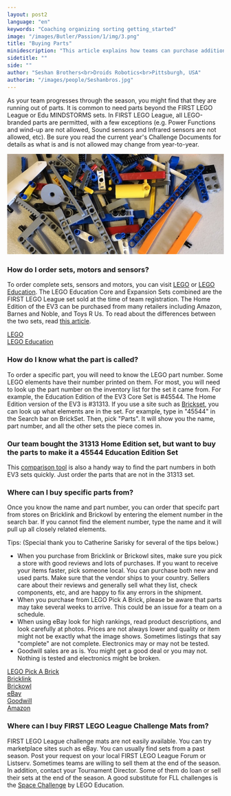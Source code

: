 ```yaml
---
layout: post2
language: "en"
keywords: "Coaching organizing sorting getting_started"
image: "/images/Butler/Passion/1/img/3.png"
title: "Buying Parts"
minidescription: "This article explains how teams can purchase additional parts for their team."
sidetitle: ""
side: ""
author: "Seshan Brothers<br>Droids Robotics<br>Pittsburgh, USA"
authorim: "/images/people/Seshanbros.jpg"
---
```


As your team progresses through the season, you might find that they are running out of parts. It is common to need parts beyond the FIRST LEGO League or Edu MINDSTORMS sets. In FIRST LEGO League, all LEGO-branded parts are permitted, with a few exceptions (e.g. Power Functions and wind-up are not allowed, Sound sensors and Infrared sensors are not allowed, etc). Be sure you read the current year's Challenge Documents for details as what is and is not allowed may change from year-to-year.

![](/images/coachcorner/Parts.jpg)

### How do I order sets, motors and sensors?

To order complete sets, sensors and motors, you can visit <a href="http://www.lego.com">LEGO</a> or <a href="http://www.legoeducation.com">LEGO Education</a>.  The LEGO Education Core and Expansion Sets combined are the FIRST LEGO League set sold at the time of team registration. The Home Edition of the EV3 can be purchased from many retailers including Amazon, Barnes and Noble, and Toys R Us. To read about the differences between the two sets, read <a href="http://ev3lessons.com/coachcorner/2017/01/17/Home-vs-Edu.html">this article</a>.

<a href="http://www.lego.com">LEGO</a><br>
<a href="http://www.legoeducation.com">LEGO Education</a><br>

### How do I know what the part is called?

To order a specific part, you will need to know the LEGO part number. Some LEGO elements have their number printed on them. For most, you will need to look up the part number on the inventory list for the set it came from.  For example, the Education Edition of the EV3 Core Set is #45544.  The Home Edition version of the EV3 is #31313.  If you use a site such as <a href="https://brickset.com/">Brickset</a>, you can look up what elements are in the set.  For example, type in "45544" in the Search bar on BrickSet. Then, pick "Parts". It will show you the name, part number, and all the other sets the piece comes in.

### Our team bought the 31313 Home Edition set, but want to buy the parts to make it a 45544 Education Edition Set

This <a href="https://rebrickable.com/compare/31313-1/45544-1/">comparison tool</a> is also a handy way to find the part numbers in both EV3 sets quickly. Just order the parts that are not in the 31313 set.

### Where can I buy specific parts from?

Once you know the name and part number, you can order that specifc part from stores on Bricklink and Brickowl by entering the element number in the search bar.  If you cannot find the element number, type the name and it will pull up all closely related elements.

Tips: (Special thank you to Catherine Sarisky for several of the tips below.)
- When you purchase from Bricklink or Brickowl sites, make sure you pick a store with good reviews and lots of purchases. If you want to receive your items faster, pick someone local. You can purchase both new and used parts. Make sure that the vendor ships to your country. Sellers care about their reviews and generally sell what they list, check components, etc, and are happy to fix any errors in the shipment.
- When you purchase from LEGO Pick A Brick, please be aware that parts may take several weeks to arrive. This could be an issue for a team on a schedule.
- When using eBay look for high rankings, read product descriptions, and look carefully at photos. Prices are not always lower and quality or item might not be exactly what the image shows. Sometimes listings that say "complete" are not complete. Electronics may or may not be tested.
- Goodwill sales are as is. You might get a good deal or you may not. Nothing is tested and electronics might be broken.

<a href="https://shop.lego.com/en-US/Pick-a-Brick">LEGO Pick A Brick</a><br>
<a href="http://www.Bricklink.com">Bricklink</a><br>
<a href="http://www.Brickowl.com">Brickowl</a><br>
<a href="http://www.ebay.com">eBay</a><br>
<a href="https://www.shopgoodwill.com/">Goodwill</a><br>
<a href="http://www.amazon.com">Amazon</a><br>

### Where can I buy FIRST LEGO League Challenge Mats from?

FIRST LEGO League challenge mats are not easily available. You can try marketplace sites such as eBay. You can usually find sets from a past season. Post your request on your local FIRST LEGO League Forum or Listserv. Sometimes teams are willing to sell them at the end of the season.  In addition, contact your Tournament Director. Some of them do loan or sell their sets at the end of the season.  A good substitute for FLL challenges is the <a href="https://education.lego.com/en-us/products/ev3-space-challenge-set/45570">Space Challenge</a> by LEGO Education.
